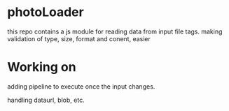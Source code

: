 # photoLoader
this repo contains a js module for reading data from input file tags. making validation of type, size, format and conent, easier
# Working on

>
adding pipeline to execute once the input changes. 
>
handling dataurl, blob, etc.
